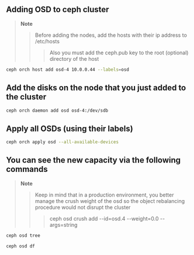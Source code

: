 ## Adding OSD to ceph cluster
> **Note**
> 
>> Before adding the nodes, add the hosts with their ip address to /etc/hosts
>>> Also you must add the ceph.pub key to the root (optional) directory of the host
```bash
ceph orch host add osd-4 10.0.0.44 --labels=osd
```


## Add the disks on the node that you just added to the cluster
```bash
ceph orch daemon add osd osd-4:/dev/sdb
```


## Apply all OSDs (using their labels)
```bash
ceph orch apply osd --all-available-devices
```


## You can see the new capacity via the following commands
> **Note**
>> Keep in mind that in a production environment, you better manage the crush weight of the osd so the object rebalancing procedure would not disrupt the cluster
>>> ceph osd crush add --id=osd.4 --weight=0.0 --args=string
```bash
ceph osd tree
```
```bash
ceph osd df
```







